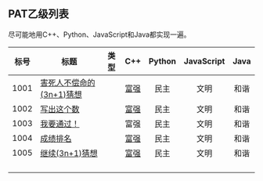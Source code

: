 ## PAT乙级列表

尽可能地用C++、Python、JavaScript和Java都实现一遍。



| 标号 | 标题                                                         | 类型 |                             C++                              | Python | JavaScript | Java |
| :--: | ------------------------------------------------------------ | :--: | :----------------------------------------------------------: | :----: | :--------: | :--: |
| 1001 | [害死人不偿命的(3n+1)猜想](https://pintia.cn/problem-sets/994805260223102976/problems/994805325918486528) |      | [富强](https://github.com/huixiongyu/Algorithms/blob/master/PAT-Basic%20Level/CPP/1001.cpp) |  民主  |    文明    | 和谐 |
| 1002 | [写出这个数](https://pintia.cn/problem-sets/994805260223102976/problems/994805324509200384) |      | [富强](https://github.com/huixiongyu/Algorithms/blob/master/PAT-Basic%20Level/CPP/1002.cpp) |  民主  |    文明    | 和谐 |
| 1003 | [我要通过！](https://pintia.cn/problem-sets/994805260223102976/problems/994805323154440192) |      |                             富强                             |  民主  |    文明    | 和谐 |
| 1004 | [成绩排名](https://pintia.cn/problem-sets/994805260223102976/problems/994805321640296448) |      | [富强](https://github.com/huixiongyu/Algorithms/blob/master/PAT-Basic%20Level/CPP/1004.cpp) |  民主  |    文明    | 和谐 |
| 1005 | [继续(3n+1)猜想](https://pintia.cn/problem-sets/994805260223102976/problems/994805320306507776) |      | [富强](https://github.com/huixiongyu/Algorithms/blob/master/PAT-Basic%20Level/CPP/1005.cpp) |  民主  |    文明    | 和谐 |
|      |                                                              |      |                                                              |        |            |      |
|      |                                                              |      |                                                              |        |            |      |
|      |                                                              |      |                                                              |        |            |      |
|      |                                                              |      |                                                              |        |            |      |

